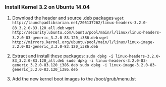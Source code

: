 ### Install Kernel 3.2 on Ubuntu 14.04
1. Download the header and source .deb packages 
`wget http://launchpadlibrarian.net/205137262/linux-headers-3.2.0-83_3.2.0-83.120_all.deb`
`wget http://security.ubuntu.com/ubuntu/pool/main/l/linux/linux-headers-3.2.0-83-generic_3.2.0-83.120_i386.deb`
`wget http://mirrors.kernel.org/ubuntu/pool/main/l/linux/linux-image-3.2.0-83-generic_3.2.0-83.120_i386.deb`

2. Extract and install these packages:
`sudo dpkg -i linux-headers-3.2.0-83_3.2.0-83.120_all.deb
sudo dpkg -i linux-headers-3.2.0-83-generic_3.2.0-83.120_i386.deb
sudo dpkg -i linux-image-3.2.0-83-generic_3.2.0-83.120_i386.deb`

3. Add the new kernel boot images to the /boot/grub/menu.lst
